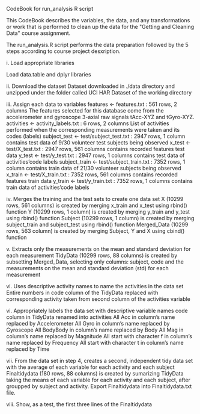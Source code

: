 CodeBook for run_analysis R script

This CodeBook describes the variables, the data, and any transformations or work that is performed to clean up the data for the "Getting and Cleaning Data" course assignment.

The run_analysis.R script performs the data preparation followed by the 5 steps according to course project desxription.

i.    Load appropriate libraries 

Load data.table and dplyr libraries

ii.   Download the dataset
Dataset downloaded in ./data directory and unzipped under the folder called UCI HAR Dataset of the working directory

iii.  Assign each data to variables
features <- features.txt : 561 rows, 2 columns
The features selected for this database come from the accelerometer and gyroscope 3-axial raw signals tAcc-XYZ and tGyro-XYZ.
activities <- activity_labels.txt : 6 rows, 2 columns
List of activities performed when the corresponding measurements were taken and its codes (labels)
subject_test <- test/subject_test.txt : 2947 rows, 1 column
contains test data of 9/30 volunteer test subjects being observed
x_test <- test/X_test.txt : 2947 rows, 561 columns
contains recorded features test data
y_test <- test/y_test.txt : 2947 rows, 1 columns
contains test data of activities’code labels
subject_train <- test/subject_train.txt : 7352 rows, 1 column
contains train data of 21/30 volunteer subjects being observed
x_train <- test/X_train.txt : 7352 rows, 561 columns
contains recorded features train data
y_train <- test/y_train.txt : 7352 rows, 1 columns
contains train data of activities’code labels

iv.   Merges the training and the test sets to create one data set
X (10299 rows, 561 columns) is created by merging x_train and x_test using rbind() function
Y (10299 rows, 1 column) is created by merging y_train and y_test using rbind() function
Subject (10299 rows, 1 column) is created by merging subject_train and subject_test using rbind() function
Merged_Data (10299 rows, 563 column) is created by merging Subject, Y and X using cbind() function

v.    Extracts only the measurements on the mean and standard deviation for each measurement
TidyData (10299 rows, 88 columns) is created by subsetting Merged_Data, selecting only columns: subject, code and the measurements on the mean and standard deviation (std) for each measurement

vi.   Uses descriptive activity names to name the activities in the data set
Entire numbers in code column of the TidyData replaced with corresponding activity taken from second column of the activities variable

vi.   Appropriately labels the data set with descriptive variable names
code column in TidyData renamed into activities
All Acc in column’s name replaced by Accelerometer
All Gyro in column’s name replaced by Gyroscope
All BodyBody in column’s name replaced by Body
All Mag in column’s name replaced by Magnitude
All start with character f in column’s name replaced by Frequency
All start with character t in column’s name replaced by Time

vii.    From the data set in step 4, creates a second, independent tidy data set with the average of each variable for each activity and each subject
Finaltidydata (180 rows, 88 columns) is created by sumarizing TidyData taking the means of each variable for each activity and each subject, after groupped by subject and activity.
Export Finaltidydata into Finaltidydata.txt file.

viii.   Show, as a test, the first three lines of the Finaltidydata

